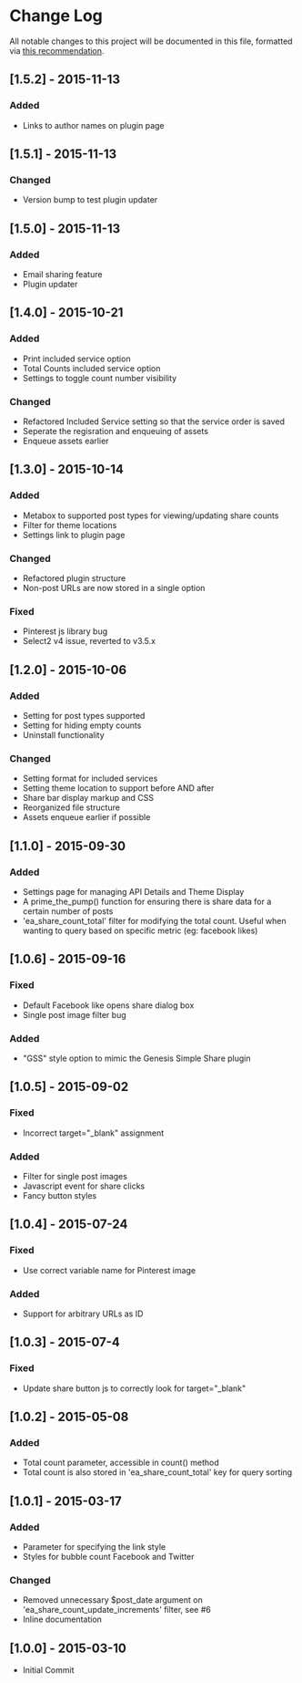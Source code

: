 # Change Log
All notable changes to this project will be documented in this file, formatted via [this recommendation](http://keepachangelog.com/).

## [1.5.2] - 2015-11-13
### Added
- Links to author names on plugin page

## [1.5.1] - 2015-11-13
### Changed
- Version bump to test plugin updater

## [1.5.0] - 2015-11-13
### Added
- Email sharing feature
- Plugin updater

## [1.4.0] - 2015-10-21
### Added
- Print included service option
- Total Counts included service option
- Settings to toggle count number visibility

### Changed
- Refactored Included Service setting so that the service order is saved
- Seperate the regisration and enqueuing of assets
- Enqueue assets earlier

## [1.3.0] - 2015-10-14
### Added
- Metabox to supported post types for viewing/updating share counts
- Filter for theme locations
- Settings link to plugin page

### Changed
- Refactored plugin structure
- Non-post URLs are now stored in a single option

### Fixed
- Pinterest js library bug
- Select2 v4 issue, reverted to v3.5.x

## [1.2.0] - 2015-10-06
### Added
- Setting for post types supported
- Setting for hiding empty counts
- Uninstall functionality

### Changed
- Setting format for included services
- Setting theme location to support before AND after
- Share bar display markup and CSS
- Reorganized file structure
- Assets enqueue earlier if possible

## [1.1.0] - 2015-09-30
### Added
- Settings page for managing API Details and Theme Display
- A prime_the_pump() function for ensuring there is share data for a certain number of posts
- 'ea_share_count_total' filter for modifying the total count. Useful when wanting to query based on specific metric (eg: facebook likes)

## [1.0.6] - 2015-09-16
### Fixed
- Default Facebook like opens share dialog box
- Single post image filter bug
### Added
- "GSS" style option to mimic the Genesis Simple Share plugin

## [1.0.5] - 2015-09-02
### Fixed
- Incorrect target="_blank" assignment

### Added
- Filter for single post images
- Javascript event for share clicks
- Fancy button styles

## [1.0.4] - 2015-07-24
### Fixed
- Use correct variable name for Pinterest image
### Added
- Support for arbitrary URLs as ID

## [1.0.3] - 2015-07-4
### Fixed
- Update share button js to correctly look for target="_blank"

## [1.0.2] - 2015-05-08
### Added
- Total count parameter, accessible in count() method
- Total count is also stored in 'ea_share_count_total' key for query sorting

## [1.0.1] - 2015-03-17
### Added
- Parameter for specifying the link style
- Styles for bubble count Facebook and Twitter

### Changed
- Removed unnecessary $post_date argument on 'ea_share_count_update_increments' filter, see #6
- Inline documentation

## [1.0.0] - 2015-03-10
- Initial Commit